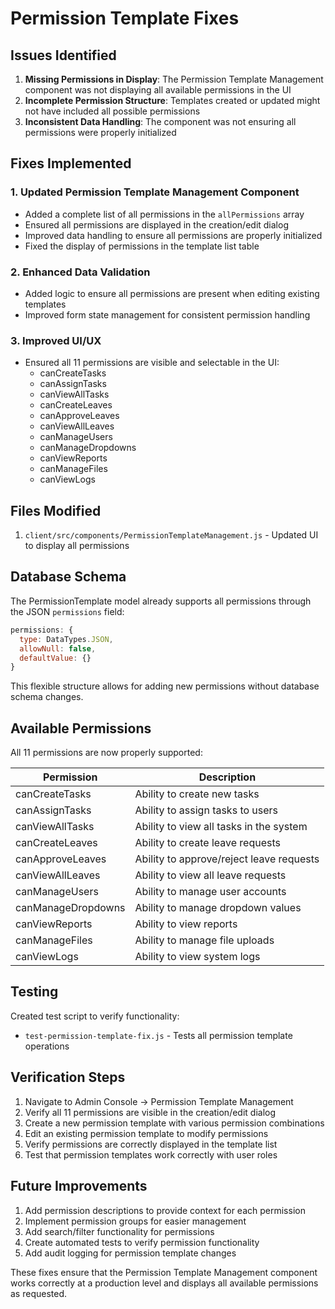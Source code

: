 # Permission Template Fixes

## Issues Identified

1. **Missing Permissions in Display**: The Permission Template Management component was not displaying all available permissions in the UI
2. **Incomplete Permission Structure**: Templates created or updated might not have included all possible permissions
3. **Inconsistent Data Handling**: The component was not ensuring all permissions were properly initialized

## Fixes Implemented

### 1. Updated Permission Template Management Component
- Added a complete list of all permissions in the `allPermissions` array
- Ensured all permissions are displayed in the creation/edit dialog
- Improved data handling to ensure all permissions are properly initialized
- Fixed the display of permissions in the template list table

### 2. Enhanced Data Validation
- Added logic to ensure all permissions are present when editing existing templates
- Improved form state management for consistent permission handling

### 3. Improved UI/UX
- Ensured all 11 permissions are visible and selectable in the UI:
  - canCreateTasks
  - canAssignTasks
  - canViewAllTasks
  - canCreateLeaves
  - canApproveLeaves
  - canViewAllLeaves
  - canManageUsers
  - canManageDropdowns
  - canViewReports
  - canManageFiles
  - canViewLogs

## Files Modified

1. `client/src/components/PermissionTemplateManagement.js` - Updated UI to display all permissions

## Database Schema

The PermissionTemplate model already supports all permissions through the JSON `permissions` field:

```javascript
permissions: {
  type: DataTypes.JSON,
  allowNull: false,
  defaultValue: {}
}
```

This flexible structure allows for adding new permissions without database schema changes.

## Available Permissions

All 11 permissions are now properly supported:

| Permission | Description |
|------------|-------------|
| canCreateTasks | Ability to create new tasks |
| canAssignTasks | Ability to assign tasks to users |
| canViewAllTasks | Ability to view all tasks in the system |
| canCreateLeaves | Ability to create leave requests |
| canApproveLeaves | Ability to approve/reject leave requests |
| canViewAllLeaves | Ability to view all leave requests |
| canManageUsers | Ability to manage user accounts |
| canManageDropdowns | Ability to manage dropdown values |
| canViewReports | Ability to view reports |
| canManageFiles | Ability to manage file uploads |
| canViewLogs | Ability to view system logs |

## Testing

Created test script to verify functionality:
- `test-permission-template-fix.js` - Tests all permission template operations

## Verification Steps

1. Navigate to Admin Console → Permission Template Management
2. Verify all 11 permissions are visible in the creation/edit dialog
3. Create a new permission template with various permission combinations
4. Edit an existing permission template to modify permissions
5. Verify permissions are correctly displayed in the template list
6. Test that permission templates work correctly with user roles

## Future Improvements

1. Add permission descriptions to provide context for each permission
2. Implement permission groups for easier management
3. Add search/filter functionality for permissions
4. Create automated tests to verify permission functionality
5. Add audit logging for permission template changes

These fixes ensure that the Permission Template Management component works correctly at a production level and displays all available permissions as requested.